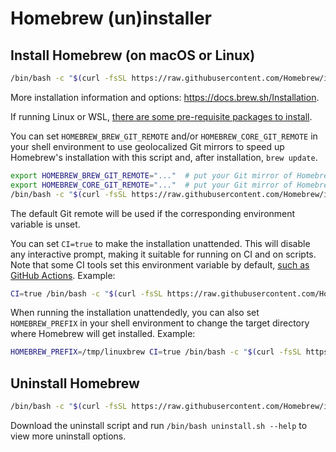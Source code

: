 # Homebrew (un)installer

## Install Homebrew (on macOS or Linux)

```bash
/bin/bash -c "$(curl -fsSL https://raw.githubusercontent.com/Homebrew/install/HEAD/install.sh)"
```

More installation information and options: https://docs.brew.sh/Installation.

If running Linux or WSL, [there are some pre-requisite packages to install](https://docs.brew.sh/Homebrew-on-Linux#requirements).

You can set `HOMEBREW_BREW_GIT_REMOTE` and/or `HOMEBREW_CORE_GIT_REMOTE` in your shell environment to use geolocalized Git mirrors to speed up Homebrew's installation with this script and, after installation, `brew update`.

```bash
export HOMEBREW_BREW_GIT_REMOTE="..."  # put your Git mirror of Homebrew/brew here
export HOMEBREW_CORE_GIT_REMOTE="..."  # put your Git mirror of Homebrew/homebrew-core here
/bin/bash -c "$(curl -fsSL https://raw.githubusercontent.com/Homebrew/install/HEAD/install.sh)"
```

The default Git remote will be used if the corresponding environment variable is unset.

You can set `CI=true` to make the installation unattended. This will disable any interactive prompt, making it suitable for running on CI and on scripts. Note that some CI tools set this environment variable by default, [such as GitHub Actions](https://docs.github.com/en/actions/reference/environment-variables#default-environment-variables). Example:

```bash
CI=true /bin/bash -c "$(curl -fsSL https://raw.githubusercontent.com/Homebrew/install/HEAD/install.sh)"
```

When running the installation unattendedly, you can also set `HOMEBREW_PREFIX` in your shell environment to change the target directory where Homebrew will get installed. Example:

```bash
HOMEBREW_PREFIX=/tmp/linuxbrew CI=true /bin/bash -c "$(curl -fsSL https://raw.githubusercontent.com/Homebrew/install/HEAD/install.sh)"
```

## Uninstall Homebrew

```bash
/bin/bash -c "$(curl -fsSL https://raw.githubusercontent.com/Homebrew/install/HEAD/uninstall.sh)"
```

Download the uninstall script and run `/bin/bash uninstall.sh --help` to view more uninstall options.
